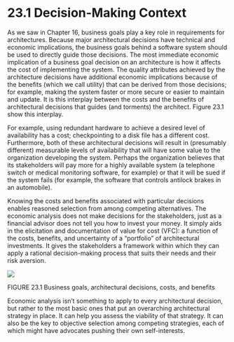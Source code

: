 23.1 Decision-Making Context
===

As we saw in Chapter 16, business goals play a key role in requirements for architectures. Because major architectural decisions have technical and economic implications, the business goals behind a software system should be used to directly guide those decisions. The most immediate economic implication of a business goal decision on an architecture is how it affects the cost of implementing the system. The quality attributes achieved by the architecture decisions have additional economic implications because of the benefits (which we call utility) that can be derived from those decisions; for example, making the system faster or more secure or easier to maintain and update. It is this interplay between the costs and the benefits of architectural decisions that guides (and torments) the architect. Figure 23.1 show this interplay.

For example, using redundant hardware to achieve a desired level of availability has a cost; checkpointing to a disk file has a different cost. Furthermore, both of these architectural decisions will result in (presumably different) measurable levels of availability that will have some value to the organization developing the system. Perhaps the organization believes that its stakeholders will pay more for a highly available system (a telephone switch or medical monitoring software, for example) or that it will be sued if the system fails (for example, the software that controls antilock brakes in an automobile).

Knowing the costs and benefits associated with particular decisions enables reasoned selection from among competing alternatives. The economic analysis does not make decisions for the stakeholders, just as a financial advisor does not tell you how to invest your money. It simply aids in the elicitation and documentation of value for cost (VFC): a function of the costs, benefits, and uncertainty of a “portfolio” of architectural investments. It gives the stakeholders a framework within which they can apply a rational decision-making process that suits their needs and their risk aversion.

![](fig.23.1)

FIGURE 23.1 Business goals, architectural decisions, costs, and benefits

Economic analysis isn’t something to apply to every architectural decision, but rather to the most basic ones that put an overarching architectural strategy in place. It can help you assess the viability of that strategy. It can also be the key to objective selection among competing strategies, each of which might have advocates pushing their own self-interests.
